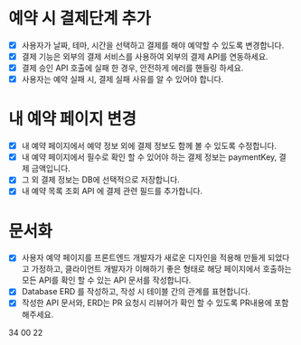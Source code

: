 # 예약 시 결제단계 추가
- [x] 사용자가 날짜, 테마, 시간을 선택하고 결제를 해야 예약할 수 있도록 변경합니다.
- [x] 결제 기능은 외부의 결제 서비스를 사용하여 외부의 결제 API를 연동하세요.
- [x] 결제 승인 API 호출에 실패 한 경우, 안전하게 에러를 핸들링 하세요.
- [x] 사용자는 예약 실패 시, 결제 실패 사유를 알 수 있어야 합니다.

# 내 예약 페이지 변경
- [x] 내 예약 페이지에서 예약 정보 외에 결제 정보도 함께 볼 수 있도록 수정합니다.
- [x] 내 예약 페이지에서 필수로 확인 할 수 있어야 하는 결제 정보는 paymentKey, 결제 금액입니다.
- [x] 그 외 결제 정보는 DB에 선택적으로 저장합니다.
- [x] 내 예약 목록 조회 API 에 결제 관련 필드를 추가합니다.

# 문서화
- [x] 사용자 예약 페이지를 프론트엔드 개발자가 새로운 디자인을 적용해 만들게 되었다고 가정하고,
클라이언트 개발자가 이해하기 좋은 형태로 해당 페이지에서 호출하는 모든 API를 확인 할 수 있는 API 문서를 작성합니다.
- [x] Database ERD 를 작성하고, 작성 시 테이블 간의 관계를 표현합니다.
- [x] 작성한 API 문서와, ERD는 PR 요청시 리뷰어가 확인 할 수 있도록 PR내용에 포함해주세요.

34
00
22
